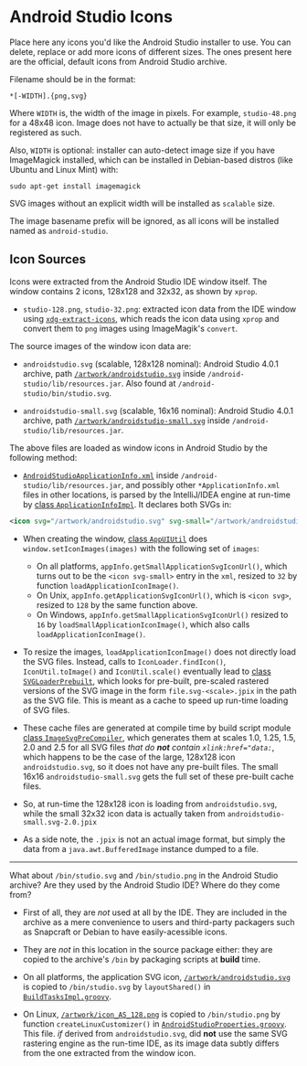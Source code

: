 Android Studio Icons
====================

Place here any icons you'd like the Android Studio installer to use. You can
delete, replace or add more icons of different sizes. The ones present here
are the official, default icons from Android Studio archive.

Filename should be in the format:

	*[-WIDTH].{png,svg}

Where `WIDTH` is, the width of the image in pixels. For example, `studio-48.png`
for a 48x48 icon. Image does not have to actually be that size, it will only
be registered as such.

Also, `WIDTH` is optional: installer can auto-detect image size if you have
ImageMagick installed, which can be installed in Debian-based distros
(like Ubuntu and Linux Mint) with:

	sudo apt-get install imagemagick

SVG images without an explicit width will be installed as `scalable` size.

The image basename prefix will be ignored, as all icons will be installed
named as `android-studio`.

Icon Sources
------------

Icons were extracted from the Android Studio IDE window itself.
The window contains 2 icons, 128x128 and 32x32, as shown by `xprop`.

- `studio-128.png`, `studio-32.png`: extracted icon data from the IDE window
   using [`xdg-extract-icons`](https://github.com/MestreLion/xdg-tools), which
   reads the icon data using `xprop` and convert them to `png` images using
   ImageMagik's `convert`.

The source images of the window icon data are:

- `androidstudio.svg` (scalable, 128x128 nominal): Android Studio 4.0.1 archive,
   path [`/artwork/androidstudio.svg`](sources/artwork/androidstudio.svg)
   inside `/android-studio/lib/resources.jar`.
   Also found at `/android-studio/bin/studio.svg`.

- `androidstudio-small.svg` (scalable, 16x16 nominal): Android Studio 4.0.1 archive,
   path [`/artwork/androidstudio-small.svg`](sources/artwork/androidstudio-small.svg)
   inside `/android-studio/lib/resources.jar`.

The above files are loaded as window icons in Android Studio by the following method:

- [`AndroidStudioApplicationInfo.xml`](sources/idea/AndroidStudioApplicationInfo.xml)
   inside `/android-studio/lib/resources.jar`, and possibly other `*ApplicationInfo.xml`
   files in other locations, is parsed by the IntelliJ/IDEA engine at run-time by
   [class `ApplicationInfoImpl`](sources/ApplicationInfoImpl.java). It declares
   both SVGs in:

```xml
<icon svg="/artwork/androidstudio.svg" svg-small="/artwork/androidstudio-small.svg" .../>
```

- When creating the window, [class `AppUIUtil`](sources/AppUIUtil.java) does
   `window.setIconImages(images)` with the following set of `images`:
    - On all platforms, `appInfo.getSmallApplicationSvgIconUrl()`, which turns
       out to be the `<icon svg-small>` entry in the `xml`, resized to `32` by
       function `loadApplicationIconImage()`.
    - On Unix, `appInfo.getApplicationSvgIconUrl()`, which is `<icon svg>`,
       resized to `128` by the same function above.
    - On Windows, `appInfo.getSmallApplicationSvgIconUrl()` resized to `16` by
       `loadSmallApplicationIconImage()`, which also calls `loadApplicationIconImage()`.

- To resize the images, `loadApplicationIconImage()` does not directly load the
   SVG files. Instead, calls to `IconLoader.findIcon()`, `IconUtil.toImage()`
   and `IconUtil.scale()` eventually lead to [class `SVGLoaderPrebuilt`](
   sources/SVGLoaderPrebuilt.java), which looks for pre-built, pre-scaled rastered
   versions of the SVG image in the form `file.svg-<scale>.jpix` in the path as
   the SVG file. This is meant as a cache to speed up run-time loading of SVG files.

- These cache files are generated at compile time by build script module [class
   `ImageSvgPreCompiler`](sources/ImageSvgPreCompiler.kt), which generates them
   at scales 1.0, 1.25, 1.5, 2.0 and 2.5 for all SVG files _that do **not** contain
   `xlink:href="data:`_, which happens to be the case of the large, 128x128 icon
   `androidstudio.svg`, so it does not have any pre-built files. The small 16x16
   `androidstudio-small.svg` gets the full set of these pre-built cache files.

- So, at run-time the 128x128 icon is loading from `androidstudio.svg`, while the
   small 32x32 icon data is actually taken from `androidstudio-small.svg-2.0.jpix`

- As a side note, the `.jpix` is not an actual image format, but simply the data
   from a `java.awt.BufferedImage` instance dumped to a file.

---

What about `/bin/studio.svg` and `/bin/studio.png` in the Android Studio archive?
Are they used by the Android Studio IDE? Where do they come from?

- First of all, they are _not_ used at all by the IDE. They are included in the
   archive as a mere convenience to users and third-party packagers such as
   Snapcraft or Debian to have easily-acessible icons.

- They are _not_ in this location in the source package either: they are copied
   to the archive's `/bin` by packaging scripts at **build** time.

- On all platforms, the application SVG icon, [`/artwork/androidstudio.svg`](
   sources/artwork/androidstudio.svg) is copied to `/bin/studio.svg` by
   `layoutShared()` in [`BuildTasksImpl.groovy`](sources/BuildTasksImpl.groovy).

- On Linux, [`/artwork/icon_AS_128.png`](sources/artwork/icon_AS_128.png) is
   copied to `/bin/studio.png` by function `createLinuxCustomizer()` in
   [`AndroidStudioProperties.groovy`](sources/AndroidStudioProperties.groovy).
   This file. _if_ derived from `androidstudio.svg`, did **not** use the same
   SVG rastering engine as the run-time IDE, as its image data subtly differs
   from the one extracted from the window icon.

